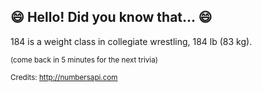 ## :smile: Hello! Did you know that... :smile:
184 is a weight class in collegiate wrestling, 184 lb (83 kg).

<sup>(come back in 5 minutes for the next trivia)</sup>


<sup>Credits: http://numbersapi.com</sup>
